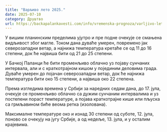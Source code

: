 ```yaml
---
title: "Варљиво лето 2025."
date: 2025-07-10
category: Друштво
url: https://backapalankavesti.com/info/vremenska-prognoza/varljivo-leto-2025/
---
```


У вишим планинским пределима ујутро и пре подне очекује се смањена видљивост због магле. Током дана дуваће умерен, повремено јак северозападни ветар, а најнижа температура кретаће се од 11 до 16 степени, док ће највиша бити од 21 до 25 степени.

У Бачкој Паланци ће бити променљиво облачно уз појаву сунчаних интервала, али и с краткотрајном кишом у појединим деловима града. Дуваће умерен до појачан северозападни ветар, док ће најнижа температура бити око 15 степени, а највиша око 22 степена.

Према изгледима времена у Србији за наредних седам дана, до 17. јула, очекује се променљиво облачно са дужим сунчаним интервалима и уз постепени пораст температуре, а појава краткотрајне кише или пљуска са грмљавином биће веома ретка (изолована).

Максималне температуре око и изнад 30 степени од суботе, 12. јула, поново се очекују на југу Србије, а од недеље, 13. јула, и у осталим крајевима.

